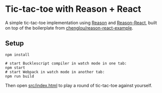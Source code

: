# Tic-tac-toe with Reason + React

A simple tic-tac-toe implementation using [Reason](https://facebook.github.io/reason/) and [Reason-React](https://github.com/reasonml/reason-react), built on top of the boilerplate from [chenglou/reason-react-example](https://github.com/chenglou/reason-react-example).

## Setup

    npm install

    # start Bucklescript compiler in watch mode in one tab:
    npm start
    # start Webpack in watch mode in another tab:
    npm run build

Then open [src/index.html](./src/index.html) to play a round of tic-tac-toe against yourself.
